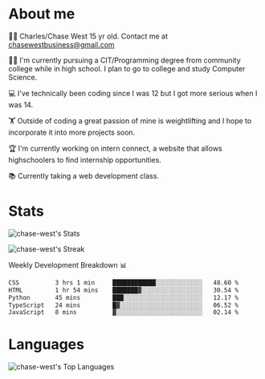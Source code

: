 # About me
🙋‍♂️ Charles/Chase West 15 yr old. Contact me at chasewestbusiness@gmail.com

👨‍🎓 I'm currently pursuing a CIT/Programming degree from community college
while in high school. I plan to go to college and study Computer Science. 

💻 I've technically been coding since I was 12 but
I got more serious when I was 14. 

🏋️ Outside of coding a great passion of mine is weightlifting
and I hope to incorporate it into more projects soon.

🏆 I'm currently working on intern connect, a website that allows highschoolers to find internship opportunities. 

📚 Currently taking a web development class. 

# Stats 

![chase-west's Stats](https://github-readme-stats.vercel.app/api?username=chase-west&theme=prussian&show_icons=true&hide_border=false&count_private=true)


![chase-west's Streak](https://github-readme-streak-stats.herokuapp.com/?user=chase-west&theme=prussian&hide_border=false)

Weekly Development Breakdown 📊
<!--START_SECTION:waka-->

```txt
CSS          3 hrs 1 min     ████████████░░░░░░░░░░░░░   48.60 %
HTML         1 hr 54 mins    ███████▓░░░░░░░░░░░░░░░░░   30.54 %
Python       45 mins         ███░░░░░░░░░░░░░░░░░░░░░░   12.17 %
TypeScript   24 mins         █▓░░░░░░░░░░░░░░░░░░░░░░░   06.52 %
JavaScript   8 mins          ▓░░░░░░░░░░░░░░░░░░░░░░░░   02.14 %
```

<!--END_SECTION:waka-->


# Languages 
![chase-west's Top Languages](https://github-readme-stats.vercel.app/api/top-langs/?username=chase-west&theme=prussian&show_icons=true&hide_border=false&layout=compact)


